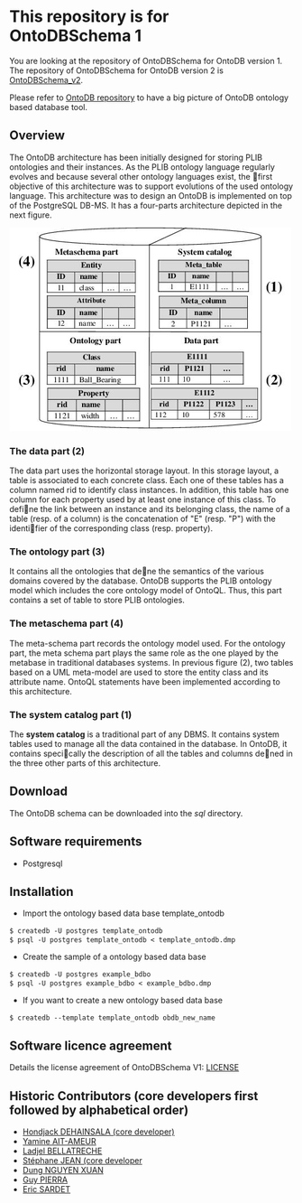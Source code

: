 # This repository is for OntoDBSchema 1

You are looking at the repository of OntoDBSchema for OntoDB version 1. The repository of OntoDBSchema for OntoDB version 2 is [OntoDBSchema_v2](https://github.com/lias-laboratory/ontodbschema_v2).

Please refer to [OntoDB repository](https://github.com/lias-laboratory/ontodb) to have a big picture of OntoDB ontology based database tool.

## Overview

The OntoDB architecture has been initially designed for storing PLIB ontologies and their instances. As the PLIB ontology language regularly evolves and because several other ontology languages exist, the first objective of this architecture was to support evolutions of the used ontology language. This architecture was to design an OntoDB is implemented on top of the PostgreSQL DB-MS. It has a four-parts architecture depicted in the next figure.

![OntoDB Schema](fig-ontodb.jpg)

###  The data part (2)

The data part uses the horizontal storage layout. In this storage layout, a table is associated to each concrete class. Each one of these tables has a column named rid to identify class instances. In addition, this table has one column for each property used by at least one instance of this class. To define the link between an instance and its belonging class, the name of a table (resp. of a column) is the concatenation of "E" (resp. "P") with the identifier of the corresponding class (resp. property).

### The ontology part (3)

It contains all the ontologies that dene the semantics of the various domains covered by the database. OntoDB supports the PLIB ontology model which includes the core ontology model of OntoQL. Thus, this part contains a set of table to store PLIB ontologies.

### The metaschema part (4)

The meta-schema part records the ontology model used. For the ontology part, the meta schema part plays the same role as the one played by the metabase in traditional databases systems. In previous figure (2), two tables based on a UML meta-model are used to store the entity class and its attribute name. OntoQL statements have been implemented according to this architecture.

### The system catalog part (1)

The **system catalog** is a traditional part of any DBMS. It contains system tables used to manage all the data contained in the database. In OntoDB, it contains specically the description of all the tables and columns dened in the three other parts of this architecture.

## Download

The OntoDB schema can be downloaded into the _sql_ directory.

## Software requirements

* Postgresql

## Installation

* Import the ontology based data base template_ontodb

```
$ createdb -U postgres template_ontodb
$ psql -U postgres template_ontodb < template_ontodb.dmp
```

* Create the sample of a ontology based data base

```
$ createdb -U postgres example_bdbo
$ psql -U postgres example_bdbo < example_bdbo.dmp
```

* If you want to create a new ontology based data base

```
$ createdb --template template_ontodb obdb_new_name
```

## Software licence agreement

Details the license agreement of OntoDBSchema V1: [LICENSE](LICENSE)

## Historic Contributors (core developers first followed by alphabetical order)

* [Hondjack DEHAINSALA (core developer)](https://www.lias-lab.fr/members/hondjackdehainsala/)
* [Yamine AIT-AMEUR](https://www.lias-lab.fr/members/yamineaitameur/)
* [Ladjel BELLATRECHE](https://www.lias-lab.fr/members/bellatreche/)
* [Stéphane JEAN (core developer](https://www.lias-lab.fr/members/stephanejean/)
* [Dung NGUYEN XUAN](https://www.lias-lab.fr/members/dungnguyenxuan/)
* [Guy PIERRA](https://www.lias-lab.fr/members/guypierra/)
* [Eric SARDET](https://www.lias-lab.fr/members/ericsardet/)
